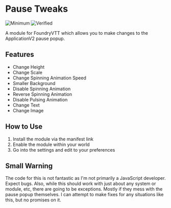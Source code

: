 # Pause Tweaks
![Minimum](https://img.shields.io/badge/dynamic/json?url=https%3A%2F%2Fraw.githubusercontent.com%2FMiniGrief%2Fpause-tweaks%2Frefs%2Fheads%2Fmain%2Fmodule.json&query=%24.compatibility.minimum&label=Minimum&color=ff8700)
![Verified](https://img.shields.io/badge/dynamic/json?url=https%3A%2F%2Fraw.githubusercontent.com%2FMiniGrief%2Fpause-tweaks%2Frefs%2Fheads%2Fmain%2Fmodule.json&query=%24.compatibility.verified&label=Verified&color=29ab00)

A module for FoundryVTT which allows you to make changes to the ApplicationV2 pause popup.

## Features
* Change Height
* Change Scale
* Change Spinning Animation Speed
* Smaller Background
* Disable Spinning Animation
* Reverse Spinning Animation
* Disable Pulsing Animation
* Change Text
* Change Image

## How to Use
1. Install the module via the manifest link
2. Enable the module within your world
3. Go into the settings and edit to your preferences

## Small Warning
The code for this is not fantastic as I'm not primarily a JavaScript developer. Expect bugs. Also, while this should work with just about any system or module, etc, there are going to be exceptions. Mostly if they mess with the pause popup themselves. I can attempt to make fixes for any situations like this, but no promises on it.
